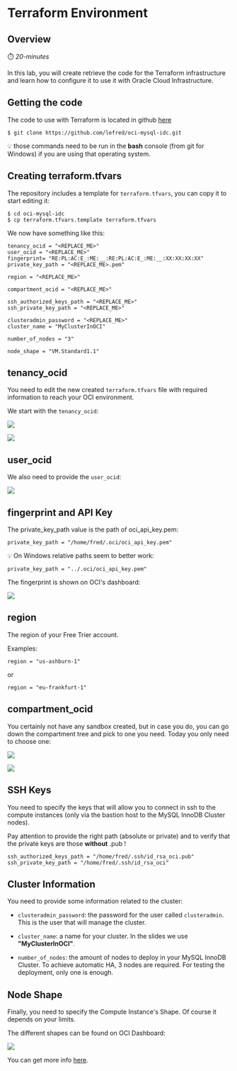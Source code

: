 # Terraform Environment

## Overview

⏱️ _20-minutes_

In this lab, you will create retrieve the code for the Terraform infrastructure and learn how to configure it to use it with Oracle Cloud Infrastructure.

 
## Getting the code

The code to use with Terraform is located in github [here](https://github.com/lefred/oci-mysql-idc.git)

```
$ git clone https://github.com/lefred/oci-mysql-idc.git
```

💡 those commands need to be run in the **bash** console (from git for Windows) if you are using that operating system.

## Creating terraform.tfvars

The repository includes a template for `terraform.tfvars`, you can copy it to start editing it:

```
$ cd oci-mysql-idc
$ cp terraform.tfvars.template terraform.tfvars
``` 

We now have something like this: 

```
tenancy_ocid = "<REPLACE_ME>"
user_ocid = "<REPLACE_ME>"
fingerprint= "RE:PL:AC:E_:ME:__:RE:PL:AC:E_:ME:__:XX:XX:XX:XX"
private_key_path = "<REPLACE_ME>.pem"

region = "<REPLACE_ME>"

compartment_ocid = "<REPLACE_ME>"

ssh_authorized_keys_path = "<REPLACE_ME>"
ssh_private_key_path = "<REPLACE_ME>"

clusteradmin_password = "<REPLACE_ME>"
cluster_name = "MyClusterInOCI"

number_of_nodes = "3"

node_shape = "VM.Standard1.1"
```

## tenancy_ocid

You need to edit the new created `terraform.tfvars` file with required information to reach your OCI environment.

We start with the `tenancy_ocid`:

![](images/gui/01.png)  

![](images/gui/02.png)

## user_ocid

We also need to provide the `user_ocid`:

![](images/gui/03.png)

## fingerprint and API Key

The private\_key\_path value is the path of oci\_api\_key.pem:

```
private_key_path = "/home/fred/.oci/oci_api_key.pem"
```

💡 On Windows relative paths seem to better work:

```
private_key_path = "../.oci/oci_api_key.pem"
```

The fingerprint is shown on OCI's dashboard:

![](images/gui/12.png)

## region

The region of your Free Trier account.

Examples:

```
region = "us-ashburn-1"
```

or 

```
region = "eu-frankfurt-1"
```

## compartment_ocid

You certainly not have any sandbox created, but in case you do, you can go down the compartment tree and pick to one you need. Today you only need to choose one:

![](images/gui/05.png)

![](images/gui/06.png)

## SSH Keys

You need to specify the keys that will allow you to connect in ssh to the compute instances (only via the bastion host to the MySQL InnoDB Cluster nodes).

Pay attention to provide the right path (absolute or private) and to verify that the private keys are those **without** .pub !

```
ssh_authorized_keys_path = "/home/fred/.ssh/id_rsa_oci.pub"
ssh_private_key_path = "/home/fred/.ssh/id_rsa_oci"
```

## Cluster Information

You need to provide some information related to the cluster:

* `clusteradmin_password`: the password for the user called `clusteradmin`. This is the user that will manage the cluster.

* `cluster_name`: a name for your cluster. In the slides we use **"MyClusterInOCI"**.

* `number_of_nodes`: the amount of nodes to deploy in your MySQL InnoDB Cluster. To achieve automatic HA, 3 nodes are required. For testing the deployment, only one is enough.


## Node Shape

Finally, you need to specify the Compute Instance's Shape. Of course it depends on your limits.

The different shapes can be found on OCI Dashboard:

![](images/gui/09.png)

You can get more info [here](https://docs.cloud.oracle.com/en-us/iaas/Content/Compute/References/computeshapes.htm).
